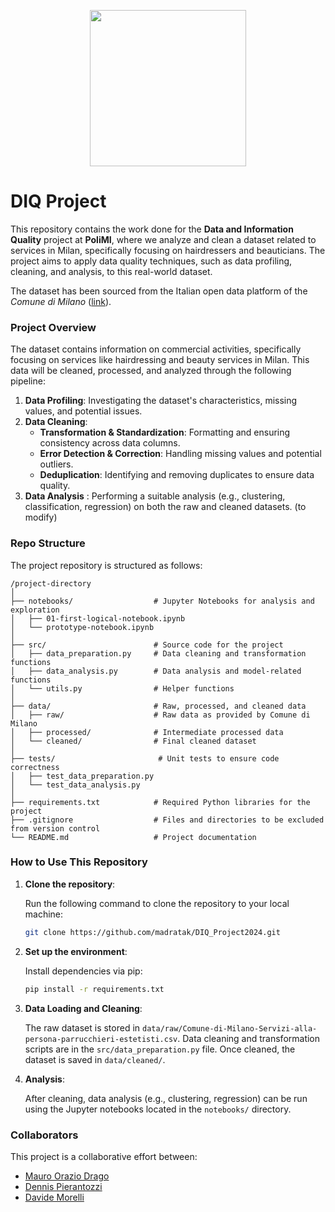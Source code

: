 <p align="center">
  <img src="https://upload.wikimedia.org/wikipedia/it/b/be/Logo_Politecnico_Milano.png" width="250"/>
</p>

# DIQ Project

This repository contains the work done for the **Data and Information Quality** project at **PoliMI**, where we analyze and clean a dataset related to services in Milan, specifically focusing on hairdressers and beauticians. The project aims to apply data quality techniques, such as data profiling, cleaning, and analysis, to this real-world dataset.

The dataset has been sourced from the Italian open data platform of the *Comune di Milano* ([link](http://www.datiopen.it/it/opendata/Comune_di_Milano_Esercizi_commerciali_Servizi_alla_persona_parrucchieri_estetisti_
)).

### Project Overview

The dataset contains information on commercial activities, specifically focusing on services like hairdressing and beauty services in Milan. This data will be cleaned, processed, and analyzed through the following pipeline:

1. **Data Profiling**: Investigating the dataset's characteristics, missing values, and potential issues.
2. **Data Cleaning**:
   - **Transformation & Standardization**: Formatting and ensuring consistency across data columns.
   - **Error Detection & Correction**: Handling missing values and potential outliers.
   - **Deduplication**: Identifying and removing duplicates to ensure data quality.
3. **Data Analysis** : Performing a suitable analysis (e.g., clustering, classification, regression) on both the raw and cleaned datasets. (to modify)

### Repo Structure

The project repository is structured as follows:

```
/project-directory
│
├── notebooks/                  # Jupyter Notebooks for analysis and exploration
│   ├── 01-first-logical-notebook.ipynb
│   └── prototype-notebook.ipynb
│
├── src/                        # Source code for the project
│   ├── data_preparation.py     # Data cleaning and transformation functions
│   ├── data_analysis.py        # Data analysis and model-related functions
│   └── utils.py                # Helper functions
│
├── data/                       # Raw, processed, and cleaned data
│   ├── raw/                    # Raw data as provided by Comune di Milano
│   ├── processed/              # Intermediate processed data
│   └── cleaned/                # Final cleaned dataset
│
├── tests/                       # Unit tests to ensure code correctness
│   ├── test_data_preparation.py
│   └── test_data_analysis.py
│
├── requirements.txt            # Required Python libraries for the project
├── .gitignore                  # Files and directories to be excluded from version control
└── README.md                   # Project documentation
```

### How to Use This Repository

1. **Clone the repository**:

   Run the following command to clone the repository to your local machine:
   ```bash
   git clone https://github.com/madratak/DIQ_Project2024.git

2. **Set up the environment**:

   Install dependencies via pip:
   
   ```bash
   pip install -r requirements.txt

3. **Data Loading and Cleaning**:

   The raw dataset is stored in ```data/raw/Comune-di-Milano-Servizi-alla-persona-parrucchieri-estetisti.csv```.
   Data cleaning and transformation scripts are in the ```src/data_preparation.py``` file.
   Once cleaned, the dataset is saved in ```data/cleaned/```.

4. **Analysis**:

   After cleaning, data analysis (e.g., clustering, regression) can be run using the Jupyter notebooks located in the ```notebooks/``` directory.

### Collaborators

This project is a collaborative effort between:

- [Mauro Orazio Drago](https://github.com/madratak)
- [Dennis Pierantozzi](https://github.com/DennisPierantozzi)
- [Davide Morelli](https://github.com/relli-d)

